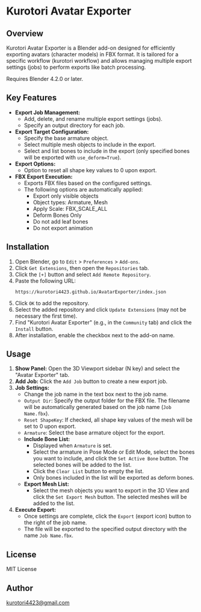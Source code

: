 # Kurotori Avatar Exporter

## Overview

Kurotori Avatar Exporter is a Blender add-on designed for efficiently exporting avatars (character models) in FBX format. It is tailored for a specific workflow (kurotori workflow) and allows managing multiple export settings (jobs) to perform exports like batch processing.

Requires Blender 4.2.0 or later.

## Key Features

*   **Export Job Management:**
    *   Add, delete, and rename multiple export settings (jobs).
    *   Specify an output directory for each job.
*   **Export Target Configuration:**
    *   Specify the base armature object.
    *   Select multiple mesh objects to include in the export.
    *   Select and list bones to include in the export (only specified bones will be exported with `use_deform=True`).
*   **Export Options:**
    *   Option to reset all shape key values to 0 upon export.
*   **FBX Export Execution:**
    *   Exports FBX files based on the configured settings.
    *   The following options are automatically applied:
        *   Export only visible objects
        *   Object types: Armature, Mesh
        *   Apply Scale: FBX\_SCALE\_ALL
        *   Deform Bones Only
        *   Do not add leaf bones
        *   Do not export animation

## Installation

1.  Open Blender, go to `Edit` > `Preferences` > `Add-ons`.
2.  Click `Get Extensions`, then open the `Repositories` tab.
3.  Click the `[+]` button and select `Add Remote Repository`.
4.  Paste the following URL:
    ```
    https://kurotori4423.github.io/AvatarExporter/index.json
    ```
5.  Click `OK` to add the repository.
6.  Select the added repository and click `Update Extensions` (may not be necessary the first time).
7.  Find "Kurotori Avatar Exporter" (e.g., in the `Community` tab) and click the `Install` button.
8.  After installation, enable the checkbox next to the add-on name.

## Usage

1.  **Show Panel:** Open the 3D Viewport sidebar (N key) and select the "Avatar Exporter" tab.
2.  **Add Job:** Click the `Add Job` button to create a new export job.
3.  **Job Settings:**
    *   Change the job name in the text box next to the job name.
    *   `Output Dir`: Specify the output folder for the FBX file. The filename will be automatically generated based on the job name (`Job Name.fbx`).
    *   `Reset ShapeKey`: If checked, all shape key values of the mesh will be set to 0 upon export.
    *   `Armature`: Select the base armature object for the export.
    *   **Include Bone List:**
        *   Displayed when `Armature` is set.
        *   Select the armature in Pose Mode or Edit Mode, select the bones you want to include, and click the `Set Active Bone` button. The selected bones will be added to the list.
        *   Click the `Clear List` button to empty the list.
        *   Only bones included in the list will be exported as deform bones.
    *   **Export Mesh List:**
        *   Select the mesh objects you want to export in the 3D View and click the `Set Export Mesh` button. The selected meshes will be added to the list.
4.  **Execute Export:**
    *   Once settings are complete, click the `Export` (export icon) button to the right of the job name.
    *   The file will be exported to the specified output directory with the name `Job Name.fbx`.

## License

MIT License

## Author

kurotori4423@gmail.com
